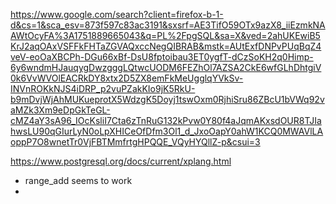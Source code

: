 <https://www.google.com/search?client=firefox-b-1-d&cs=1&sca_esv=873f597c83ac3191&sxsrf=AE3TifO59OTx9azX8_iiEzmkNAAWtOcyFA%3A1751889665043&q=PL%2FpgSQL&sa=X&ved=2ahUKEwiB5KrJ2aqOAxVSFFkFHTaZGVAQxccNegQIBRAB&mstk=AUtExfDNPvPUqBqZ4veV-eoOaXBCPh-DGu66xBf-DsU8fptoibau3ET0ygfT-dCzSoKH2q0Himp-6y6wndmHJauqygDwzgggLQtwcUODM6FEZhOl7AZSA2CkE6wfGLhDhtgiV0k6VvWVOlEACRkDY8xtx2D5ZX8emFkMeUgglqYVkSv-INVnROKkNJS4iDRP_p2vuPZakKIo9jK5RkU-b9mDvjWjAhMUKueprotX5WdzgK5Doyj1tswOxm0RjhiSru86ZBcU1bVWq92vaMZk3Xm9eDpGkTeGL-cMZ4aY3sA96_IOcKsliI7Cta6zTnRuG132kPvw0Y80f4aJqmAKxsdOUR8TJIahwsLU90qGIurLyN0oLpXHICeOfDfm3Ol1_d_JxoOapY0ahW1KCQ0MWAVlLAoppP7O8wnetTr0VjFBTMmfrtgHPQQE_VQyHYQllZ-p&csui=3>


<https://www.postgresql.org/docs/current/xplang.html>



* range_add seems to work
* 